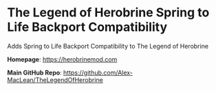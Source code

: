 # The Legend of Herobrine Spring to Life Backport Compatibility
Adds Spring to Life Backport Compatibility to The Legend of Herobrine

**Homepage**: https://herobrinemod.com

**Main GitHub Repo**: https://github.com/Alex-MacLean/TheLegendOfHerobrine
